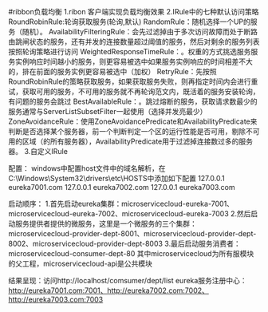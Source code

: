 #ribbon负载均衡
1.ribon 客户端实现负载均衡效果
2.IRule中的七种默认访问策略
    RoundRobinRule:轮询获取服务(轮询,默认)
    RandomRule：随机选择一个UP的服务（随机）。
    AvailabilityFilteringRule：会先过滤掉由于多次访问故障而处于断路由跳闸状态的服务，还有并发的连接数量超过阈值的服务，然后对剩余的服务列表按照轮询策略进行访问
    WeightedResponseTimeRule：。权重的方式挑选服务服务实例响应时间越小的服务，则更容易被选中如果服务实例响应的时间相差不大的，排在前面的服务实例更容易被选中（加权）
    RetryRule：先按照RoundRobinRule的策略获取服务，如果获取服务失败，则再指定时间内会进行重试，获取可用的服务，不可用的服务就不再轮询范文内，既活着的服务安装轮询，有问题的服务会跳过
    BestAvailableRule：。跳过熔断的服务，获取请求数最少的服务通常与ServerListSubsetFilter一起使用（选择并发亮最少）
    ZoneAvoidanceRule：使用ZoneAvoidancePredicate和AvailabilityPredicate来判断是否选择某个服务器，前一个判断判定一个区的运行性能是否可用，剔除不可用的区域（的所有服务器），AvailabilityPredicate用于过滤掉连接数过多的服务器。
3.自定义IRule


配置：
	windows中配置host文件中的域名解析，在C:\Windows\System32\drivers\etc\HOSTS中添加如下配置
	127.0.0.1 eureka7001.com
	127.0.0.1 eureka7002.com
	127.0.0.1 eureka7003.com
	
启动顺序：
	1.首先启动eureka集群：microservicecloud-eureka-7001、microservicecloud-eureka-7002、microservicecloud-eureka-7003
	2.然后启动服务提供者提供的微服务，这里是一个微服务的三个集群：microservicecloud-provider-dept-8001、microservicecloud-provider-dept-8002、microservicecloud-provider-dept-8003
	3.最后启动服务消费者：microservicecloud-consumer-dept-80
	其中microservicecloud为所有服模块的父工程，microservicecloud-api是公共模块
	
	
结果呈现：访问http://localhost/comsumer/dept/list
eureka服务注册中心：http://eureka7001.com:7001、http://eureka7002.com:7002、http://eureka7003.com:7003
